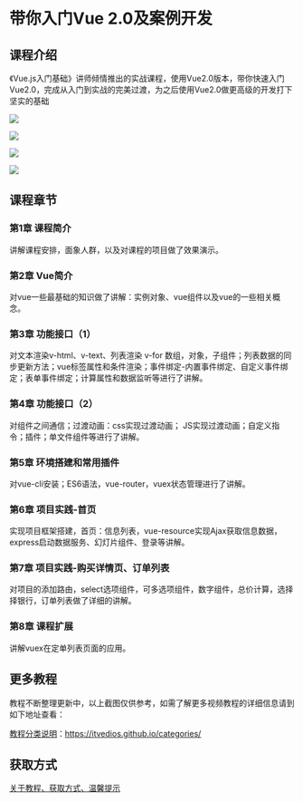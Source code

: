 # 带你入门Vue 2.0及案例开发

## 课程介绍

《Vue.js入门基础》讲师倾情推出的实战课程，使用Vue2.0版本，带你快速入门Vue2.0，完成从入门到实战的完美过渡，为之后使用Vue2.0做更高级的开发打下坚实的基础

![](http://oqn6ggw87.bkt.clouddn.com/带你入门Vue2.0及案例开发1.png)

<!--more-->

![](http://oqn6ggw87.bkt.clouddn.com/带你入门Vue2.0及案例开发2.png)

![](http://oqn6ggw87.bkt.clouddn.com/带你入门Vue2.0及案例开发3.png)

![](http://oqn6ggw87.bkt.clouddn.com/带你入门Vue2.0及案例开发4.png)

## 课程章节

### 第1章 课程简介

讲解课程安排，面象人群，以及对课程的项目做了效果演示。

### 第2章 Vue简介

对vue一些最基础的知识做了讲解：实例对象、vue组件以及vue的一些相关概念。

### 第3章 功能接口（1）

对文本渲染v-html、v-text、列表渲染 v-for 数组，对象，子组件；列表数据的同步更新方法；vue标签属性和条件渲染；事件绑定-内置事件绑定、自定义事件绑定；表单事件绑定；计算属性和数据监听等进行了讲解。

### 第4章 功能接口（2）

对组件之间通信；过渡动画：css实现过渡动画； JS实现过渡动画；自定义指令；插件；单文件组件等进行了讲解。

### 第5章 环境搭建和常用插件

对vue-cli安装；ES6语法，vue-router，vuex状态管理进行了讲解。

### 第6章 项目实践-首页

实现项目框架搭建，首页：信息列表，vue-resource实现Ajax获取信息数据，express启动数据服务、幻灯片组件、登录等讲解。

### 第7章 项目实践-购买详情页、订单列表

对项目的添加路由，select选项组件，可多选项组件，数字组件，总价计算，选择择银行，订单列表做了详细的讲解。

### 第8章 课程扩展

讲解vuex在定单列表页面的应用。

## 更多教程

教程不断整理更新中，以上截图仅供参考，如需了解更多视频教程的详细信息请到如下地址查看：

[教程分类说明](https://itvedios.github.io/categories/)：<https://itvedios.github.io/categories/>

## 获取方式

[关于教程、获取方式、温馨提示](https://itvedios.github.io/about/)
